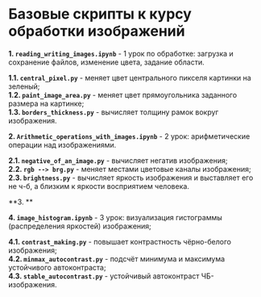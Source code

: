 # Базовые скрипты к курсу обработки изображений

**1. `reading_writing_images.ipynb`** - 1 урок по обработке: загрузка и сохранение файлов, изменение цвета, задание области. 

**1.1. `central_pixel.py`** - меняет цвет центрального пикселя картинки на зеленый;     
**1.2. `paint_image_area.py`** - меняет цвет прямоугольника заданного размера на картинке;      
**1.3. `borders_thickness.py`** - вычисляет толщину рамок вокруг изображения.

**2. `Arithmetic_operations_with_images.ipynb`** - 2 урок: арифметические операции над изображениями.

**2.1. `negative_of_an_image.py`** - вычисляет негатив изображения;        
**2.2. `rgb --> brg.py`** - меняет местами цветовые каналы изображения;        
**2.3. `brightness.py`** - вычисляет яркость изображения и выставляет его не ч-б, а близким к яркости восприятием человека.

**3. **

**4. `image_histogram.ipynb`** - 3 урок: визуализация гистограммы (распределения яркостей) изображения;   

**4.1. `contrast_making.py`** - повышает контрастность чёрно-белого изображения;       
**4.2. `minmax_autocontrast.py`** - подсчёт минимума и максимума устойчивого автоконтраста;       
**4.3. `stable_autocontrast.py`** - устойчивый автоконтраст ЧБ-изображения.








